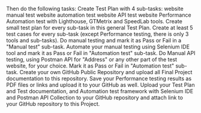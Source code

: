 Then do the following tasks:
Create Test Plan with 4 sub-tasks:
website manual test
website automation test
website API test
website Performance Automation test with Lighthouse, GTMetrix and SpeedLab tools.
Create small test plan for every sub-task in this general Test Plan.
Create at least 5 test cases for every sub-task (except Performance testing, there is only 3 tools and sub-tasks).
Do manual testing and mark it as Pass or Fail in a "Manual test" sub-task.
Automate your manual testing using Selenium IDE tool and mark it as Pass or Fail in "Automation test" sub-task.
Do Manual API testing, using Postman API for "Address" or any other part of the test website, for your choice. Mark it as Pass or Fail in "Automation test" sub-task.
Create your own GitHub Public Repository and upload all Final Project documentation to this repository.
Save your Performance testing results as PDF files or links and upload it to your GitHub as well.
Upload your Test Plan and Test documentation, and Automation test framework with Selenium IDE and Postman API Collection to your GitHub repository and attach link to your GitHub repository to this Project.
